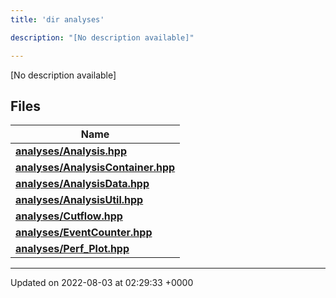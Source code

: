 ```yaml
---
title: 'dir analyses'

description: "[No description available]"

---
```







[No description available]

## Files

| Name           |
| -------------- |
| **[analyses/Analysis.hpp](/documentation/code/main/files/analysis_8hpp/#file-analysis.hpp)**  |
| **[analyses/AnalysisContainer.hpp](/documentation/code/main/files/analysiscontainer_8hpp/#file-analysiscontainer.hpp)**  |
| **[analyses/AnalysisData.hpp](/documentation/code/main/files/analysisdata_8hpp/#file-analysisdata.hpp)**  |
| **[analyses/AnalysisUtil.hpp](/documentation/code/main/files/analysisutil_8hpp/#file-analysisutil.hpp)**  |
| **[analyses/Cutflow.hpp](/documentation/code/main/files/cutflow_8hpp/#file-cutflow.hpp)**  |
| **[analyses/EventCounter.hpp](/documentation/code/main/files/eventcounter_8hpp/#file-eventcounter.hpp)**  |
| **[analyses/Perf_Plot.hpp](/documentation/code/main/files/perf__plot_8hpp/#file-perf-plot.hpp)**  |






-------------------------------

Updated on 2022-08-03 at 02:29:33 +0000
